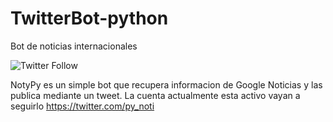 # TwitterBot-python
Bot de noticias internacionales

![Twitter Follow](https://img.shields.io/twitter/follow/py_noti?label=Seguir%20%40NotyPy&style=social)

NotyPy es un simple bot que recupera informacion de Google Noticias y las publica mediante un tweet.
La cuenta actualmente esta activo vayan a seguirlo https://twitter.com/py_noti
